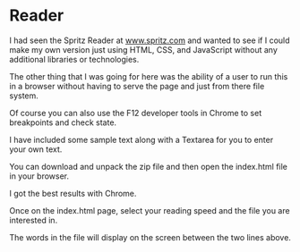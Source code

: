 # Reader

I had seen the Spritz Reader at www.spritz.com and wanted to see if I could make my own version just using HTML, CSS, and JavaScript without any additional libraries or technologies.

The other thing that I was going for here was the ability of a user to run this in a browser without having to serve the page and just from there file system.

Of course you can also use the F12 developer tools in Chrome to set breakpoints and check state.

I have included some sample text along with a Textarea for you to enter your own text.

You can download and unpack the zip file and then open the index.html file in your browser.

I got the best results with Chrome.

Once on the index.html page, select your reading speed and the file you are interested in.

The words in the file will display on the screen between the two lines above.



